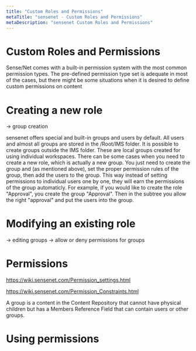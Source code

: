 ```yaml
---
title: "Custom Roles and Permissions"
metaTitle: "sensenet - Custom Roles and Permissions"
metaDescription: "sensenet Custom Roles and Permissions"
---
```


# Custom Roles and Permissions

Sense/Net comes with a built-in permission system with the most common permission types. The pre-defined permission type set is adequate in most of the cases, but there might be some situations when it is desired to define custom permissions on content 

# Creating a new role

-> group creation

sensenet offers special and built-in groups and users by default. All users and almost all groups are stored in the /Root/IMS folder. It is possible to create groups outside the IMS folder. These are local groups created for using individual workspaces.
There can be some cases when you need to create a new role, which is actually a new group. You just need to create the group and (as mentioned above), set the proper permission rules of the group, then add the users to the group. This way instead of setting permissions to individual users one by one, they will earn the permissions of the group automaticly. For example, if you would like to create the role "Approval", you create the group "Approval". Then in the subtree you allow the right "approval" and put the users into the group.


# Modifying an existing role

-> editing groups
-> allow or deny permissions for groups

# Permissions

https://wiki.sensenet.com/Permission_settings.html

https://wiki.sensenet.com/Permission_Constraints.html

A group is a content in the Content Repository that cannot have physical children but has a Members Reference Field that can contain users or other groups.

# Using permissions
